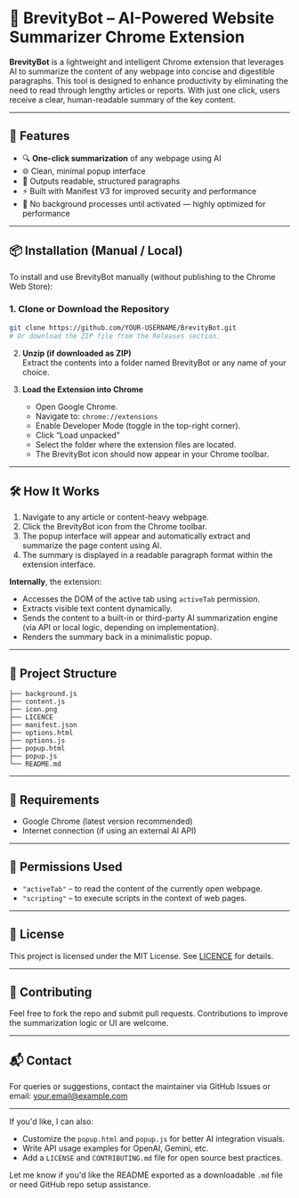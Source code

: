 # 🧠 BrevityBot – AI-Powered Website Summarizer Chrome Extension

**BrevityBot** is a lightweight and intelligent Chrome extension that leverages AI to summarize the content of any webpage into concise and digestible paragraphs. This tool is designed to enhance productivity by eliminating the need to read through lengthy articles or reports. With just one click, users receive a clear, human-readable summary of the key content.

---

## 🚀 Features

- 🔍 **One-click summarization** of any webpage using AI
- 🌐 Clean, minimal popup interface
- 📄 Outputs readable, structured paragraphs
- ⚡ Built with Manifest V3 for improved security and performance
- 🧩 No background processes until activated — highly optimized for performance

---

## 📦 Installation (Manual / Local)

To install and use BrevityBot manually (without publishing to the Chrome Web Store):

### 1. **Clone or Download the Repository**

```bash
git clone https://github.com/YOUR-USERNAME/BrevityBot.git
# Or download the ZIP file from the Releases section.
```

2. **Unzip (if downloaded as ZIP)**  
   Extract the contents into a folder named BrevityBot or any name of your choice.

3. **Load the Extension into Chrome**
   - Open Google Chrome.
   - Navigate to: `chrome://extensions`
   - Enable Developer Mode (toggle in the top-right corner).
   - Click “Load unpacked”
   - Select the folder where the extension files are located.
   - The BrevityBot icon should now appear in your Chrome toolbar.

---

## 🛠️ How It Works

1. Navigate to any article or content-heavy webpage.
2. Click the BrevityBot icon from the Chrome toolbar.
3. The popup interface will appear and automatically extract and summarize the page content using AI.
4. The summary is displayed in a readable paragraph format within the extension interface.

**Internally**, the extension:

- Accesses the DOM of the active tab using `activeTab` permission.
- Extracts visible text content dynamically.
- Sends the content to a built-in or third-party AI summarization engine (via API or local logic, depending on implementation).
- Renders the summary back in a minimalistic popup.

---

## 📁 Project Structure

```
├── background.js
├── content.js
├── icon.png
├── LICENCE
├── manifest.json
├── options.html
├── options.js
├── popup.html
├── popup.js
└── README.md
```

---

## 🧪 Requirements

- Google Chrome (latest version recommended)
- Internet connection (if using an external AI API)

---

## 🔐 Permissions Used

- `"activeTab"` – to read the content of the currently open webpage.
- `"scripting"` – to execute scripts in the context of web pages.

---

## 📄 License

This project is licensed under the MIT License. See [LICENCE](./LICENCE) for details.

---

## 🤝 Contributing

Feel free to fork the repo and submit pull requests. Contributions to improve the summarization logic or UI are welcome.

---

## 📬 Contact

For queries or suggestions, contact the maintainer via GitHub Issues or email: your.email@example.com

---

If you'd like, I can also:

- Customize the `popup.html` and `popup.js` for better AI integration visuals.
- Write API usage examples for OpenAI, Gemini, etc.
- Add a `LICENSE` and `CONTRIBUTING.md` file for open source best practices.

Let me know if you'd like the README exported as a downloadable `.md` file or need GitHub repo setup assistance.
